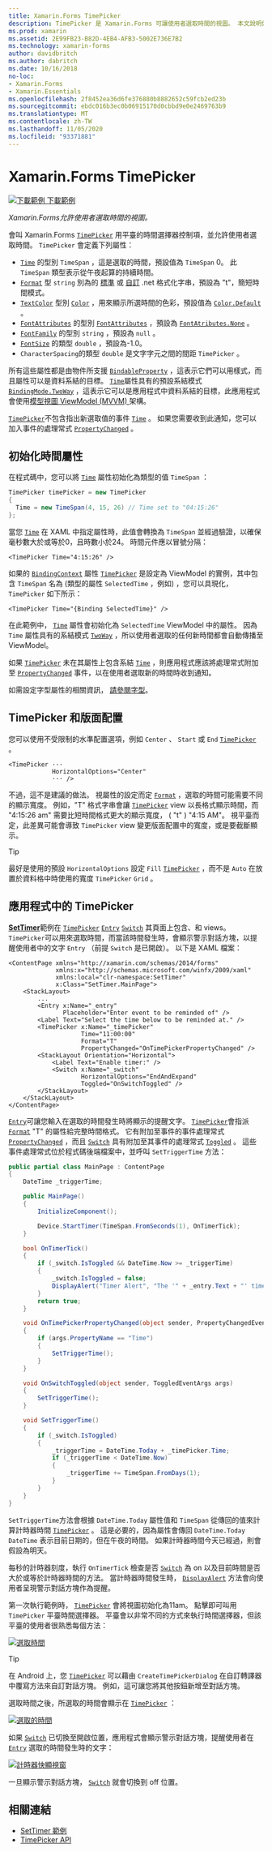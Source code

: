 ```yaml
---
title: Xamarin.Forms TimePicker
description: TimePicker 是 Xamarin.Forms 可讓使用者選取時間的視圖。 本文說明如何在應用程式中使用 TimePicker Xamarin.Forms 。
ms.prod: xamarin
ms.assetid: 2E99FB23-B82D-4EB4-AFB3-5002E736E7B2
ms.technology: xamarin-forms
author: davidbritch
ms.author: dabritch
ms.date: 10/16/2018
no-loc:
- Xamarin.Forms
- Xamarin.Essentials
ms.openlocfilehash: 2f8452ea36d6fe376880b8882652c59fcb2ed23b
ms.sourcegitcommit: ebdc016b3ec0b06915170d0cbbd9e0e2469763b9
ms.translationtype: MT
ms.contentlocale: zh-TW
ms.lasthandoff: 11/05/2020
ms.locfileid: "93371881"
---
```

# <a name="no-locxamarinforms-timepicker"></a>Xamarin.Forms TimePicker

[![下載範例](~/media/shared/download.png) 下載範例](/samples/xamarin/xamarin-forms-samples/userinterface-timepicker)

_Xamarin.Forms允許使用者選取時間的視圖。_

會叫 Xamarin.Forms [`TimePicker`](xref:Xamarin.Forms.TimePicker) 用平臺的時間選擇器控制項，並允許使用者選取時間。 `TimePicker` 會定義下列屬性：

- [`Time`](xref:Xamarin.Forms.TimePicker.Time) 的型別 `TimeSpan` ，這是選取的時間，預設值為 `TimeSpan` 0。 此 `TimeSpan` 類型表示從午夜起算的持續時間。
- [`Format`](xref:Xamarin.Forms.TimePicker.Format) 型 `string` 別為的 [標準](/dotnet/standard/base-types/standard-date-and-time-format-strings/) 或 [自訂](/dotnet/standard/base-types/custom-date-and-time-format-strings/) .net 格式化字串，預設為 "t"，簡短時間模式。
- [`TextColor`](xref:Xamarin.Forms.TimePicker.TextColor) 型別 [`Color`](xref:Xamarin.Forms.Color) ，用來顯示所選時間的色彩，預設值為 [`Color.Default`](xref:Xamarin.Forms.Color.Default) 。
- [`FontAttributes`](xref:Xamarin.Forms.TimePicker.FontAttributes) 的型別 [`FontAttributes`](xref:Xamarin.Forms.FontAttributes) ，預設為 [`FontAtributes.None`](xref:Xamarin.Forms.FontAttributes.None) 。
- [`FontFamily`](xref:Xamarin.Forms.TimePicker.FontFamily) 的型別 `string` ，預設為 `null` 。
- [`FontSize`](xref:Xamarin.Forms.TimePicker.FontSize) 的類型 `double` ，預設為-1.0。
- `CharacterSpacing`的類型 `double` 是文字字元之間的間距 `TimePicker` 。

所有這些屬性都是由物件所支援 [`BindableProperty`](xref:Xamarin.Forms.BindableProperty) ，這表示它們可以用樣式，而且屬性可以是資料系結的目標。 [`Time`](xref:Xamarin.Forms.TimePicker.Time)屬性具有的預設系結模式 [`BindingMode.TwoWay`](xref:Xamarin.Forms.BindingMode.TwoWay) ，這表示它可以是應用程式中資料系結的目標，此應用程式會使用[模型視圖 ViewModel (MVVM) ](~/xamarin-forms/enterprise-application-patterns/mvvm.md)架構。

[`TimePicker`](xref:Xamarin.Forms.TimePicker)不包含指出新選取值的事件 [`Time`](xref:Xamarin.Forms.TimePicker.Time) 。 如果您需要收到此通知，您可以加入事件的處理常式 [`PropertyChanged`](xref:Xamarin.Forms.BindableObject.PropertyChanged) 。

## <a name="initializing-the-time-property"></a>初始化時間屬性

在程式碼中，您可以將 [`Time`](xref:Xamarin.Forms.TimePicker.Time) 屬性初始化為類型的值 `TimeSpan` ：

```csharp
TimePicker timePicker = new TimePicker
{
  Time = new TimeSpan(4, 15, 26) // Time set to "04:15:26"
};
```

當您 [`Time`](xref:Xamarin.Forms.TimePicker.Time) 在 XAML 中指定屬性時，此值會轉換為 `TimeSpan` 並經過驗證，以確保毫秒數大於或等於0，且時數小於24。 時間元件應以冒號分隔：

```xaml
<TimePicker Time="4:15:26" />
```

如果的 [`BindingContext`](xref:Xamarin.Forms.BindableObject.BindingContext) 屬性 [`TimePicker`](xref:Xamarin.Forms.TimePicker) 是設定為 ViewModel 的實例，其中包含 `TimeSpan` 名為 (類型的屬性 `SelectedTime` ，例如) ，您可以具現化， `TimePicker` 如下所示：

```xaml
<TimePicker Time="{Binding SelectedTime}" />
```

在此範例中， [`Time`](xref:Xamarin.Forms.TimePicker.Time) 屬性會初始化為 `SelectedTime` ViewModel 中的屬性。 因為 `Time` 屬性具有的系結模式 [`TwoWay`](xref:Xamarin.Forms.BindingMode.TwoWay) ，所以使用者選取的任何新時間都會自動傳播至 ViewModel。

如果 [`TimePicker`](xref:Xamarin.Forms.TimePicker) 未在其屬性上包含系結 [`Time`](xref:Xamarin.Forms.TimePicker.Time) ，則應用程式應該將處理常式附加至 [`PropertyChanged`](xref:Xamarin.Forms.BindableObject.PropertyChanged) 事件，以在使用者選取新的時間時收到通知。

如需設定字型屬性的相關資訊， [請參閱字型](~/xamarin-forms/user-interface/text/fonts.md)。

## <a name="timepicker-and-layout"></a>TimePicker 和版面配置

您可以使用不受限制的水準配置選項，例如 `Center` 、 `Start` 或 `End` [`TimePicker`](xref:Xamarin.Forms.TimePicker) 。

```xaml
<TimePicker ···
            HorizontalOptions="Center"
            ··· />
```

不過，這不是建議的做法。 視屬性的設定而定 [`Format`](xref:Xamarin.Forms.TimePicker.Format) ，選取的時間可能需要不同的顯示寬度。 例如，"T" 格式字串會讓 [`TimePicker`](xref:Xamarin.Forms.TimePicker) view 以長格式顯示時間，而 "4:15:26 am" 需要比短時間格式更大的顯示寬度， ( "t" ) "4:15 AM"。 視平臺而定，此差異可能會導致 `TimePicker` view 變更版面配置中的寬度，或是要截斷顯示。

> [!TIP]
> 最好是使用的預設 `HorizontalOptions` 設定 `Fill` [`TimePicker`](xref:Xamarin.Forms.TimePicker) ，而不是 `Auto` 在放置於資料格中時使用的寬度 `TimePicker` `Grid` 。

## <a name="timepicker-in-an-application"></a>應用程式中的 TimePicker

[**SetTimer**](/samples/xamarin/xamarin-forms-samples/userinterface-timepicker)範例在 [`TimePicker`](xref:Xamarin.Forms.TimePicker) [`Entry`](xref:Xamarin.Forms.Entry) [`Switch`](xref:Xamarin.Forms.Switch) 其頁面上包含、和 views。 `TimePicker`可以用來選取時間，而當該時間發生時，會顯示警示對話方塊，以提醒使用者中的文字 `Entry` （前提 `Switch` 是已開啟）。 以下是 XAML 檔案：

```xaml
<ContentPage xmlns="http://xamarin.com/schemas/2014/forms"
             xmlns:x="http://schemas.microsoft.com/winfx/2009/xaml"
             xmlns:local="clr-namespace:SetTimer"
             x:Class="SetTimer.MainPage">
    <StackLayout>
        ...
        <Entry x:Name="_entry"
               Placeholder="Enter event to be reminded of" />
        <Label Text="Select the time below to be reminded at." />
        <TimePicker x:Name="_timePicker"
                    Time="11:00:00"
                    Format="T"
                    PropertyChanged="OnTimePickerPropertyChanged" />
        <StackLayout Orientation="Horizontal">
            <Label Text="Enable timer:" />
            <Switch x:Name="_switch"
                    HorizontalOptions="EndAndExpand"
                    Toggled="OnSwitchToggled" />
        </StackLayout>
    </StackLayout>
</ContentPage>
```

[`Entry`](xref:Xamarin.Forms.Entry)可讓您輸入在選取的時間發生時將顯示的提醒文字。 [`TimePicker`](xref:Xamarin.Forms.TimePicker)會指派 [`Format`](xref:Xamarin.Forms.TimePicker.Format) "T" 的屬性給完整時間格式。 它有附加至事件的事件處理常式 [`PropertyChanged`](xref:Xamarin.Forms.BindableObject.PropertyChanged) ，而且 [`Switch`](xref:Xamarin.Forms.Switch) 具有附加至其事件的處理常式 [`Toggled`](xref:Xamarin.Forms.Switch.Toggled) 。 這些事件處理常式位於程式碼後端檔案中，並呼叫 `SetTriggerTime` 方法：

```csharp
public partial class MainPage : ContentPage
{
    DateTime _triggerTime;

    public MainPage()
    {
        InitializeComponent();

        Device.StartTimer(TimeSpan.FromSeconds(1), OnTimerTick);
    }

    bool OnTimerTick()
    {
        if (_switch.IsToggled && DateTime.Now >= _triggerTime)
        {
            _switch.IsToggled = false;
            DisplayAlert("Timer Alert", "The '" + _entry.Text + "' timer has elapsed", "OK");
        }
        return true;
    }

    void OnTimePickerPropertyChanged(object sender, PropertyChangedEventArgs args)
    {
        if (args.PropertyName == "Time")
        {
            SetTriggerTime();
        }
    }

    void OnSwitchToggled(object sender, ToggledEventArgs args)
    {
        SetTriggerTime();
    }

    void SetTriggerTime()
    {
        if (_switch.IsToggled)
        {
            _triggerTime = DateTime.Today + _timePicker.Time;
            if (_triggerTime < DateTime.Now)
            {
                _triggerTime += TimeSpan.FromDays(1);
            }
        }
    }
}
```

`SetTriggerTime`方法會根據 `DateTime.Today` 屬性值和 `TimeSpan` 從傳回的值來計算計時器時間 [`TimePicker`](xref:Xamarin.Forms.TimePicker) 。 這是必要的，因為屬性會傳回 `DateTime.Today` `DateTime` 表示目前日期的，但在午夜的時間。 如果計時器時間今天已經過，則會假設為明天。

每秒的計時器刻度，執行 `OnTimerTick` 檢查是否 [`Switch`](xref:Xamarin.Forms.Switch) 為 on 以及目前時間是否大於或等於計時器時間的方法。 當計時器時間發生時， [`DisplayAlert`](xref:Xamarin.Forms.Page.DisplayAlert*) 方法會向使用者呈現警示對話方塊作為提醒。

第一次執行範例時， [`TimePicker`](xref:Xamarin.Forms.TimePicker) 會將視圖初始化為11am。 點擊即可叫用 `TimePicker` 平臺時間選擇器。 平臺會以非常不同的方式來執行時間選擇器，但該平臺的使用者很熟悉每個方法：

[![選取時間](timepicker-images/timepicker-open.png "選取時間")](timepicker-images/timepicker-open-large.png#lightbox "選取時間")

> [!TIP]
> 在 Android 上，您 [`TimePicker`](xref:Xamarin.Forms.TimePicker) 可以藉由 `CreateTimePickerDialog` 在自訂轉譯器中覆寫方法來自訂對話方塊。 例如，這可讓您將其他按鈕新增至對話方塊。

選取時間之後，所選取的時間會顯示在 [`TimePicker`](xref:Xamarin.Forms.TimePicker) ：

[![選取的時間](timepicker-images/timepicker-selected.png "選取的時間")](timepicker-images/timepicker-selected-large.png#lightbox "選取的時間")

如果 [`Switch`](xref:Xamarin.Forms.Switch) 已切換至開啟位置，應用程式會顯示警示對話方塊，提醒使用者在 [`Entry`](xref:Xamarin.Forms.Entry) 選取的時間發生時的文字：

[![計時器快顯視窗](timepicker-images/timer-test.png "計時器快顯視窗")](timepicker-images/timer-test-large.png#lightbox "計時器快顯視窗")

一旦顯示警示對話方塊， [`Switch`](xref:Xamarin.Forms.Switch) 就會切換到 off 位置。

## <a name="related-links"></a>相關連結

- [SetTimer 範例](/samples/xamarin/xamarin-forms-samples/userinterface-timepicker)
- [TimePicker API](xref:Xamarin.Forms.TimePicker)